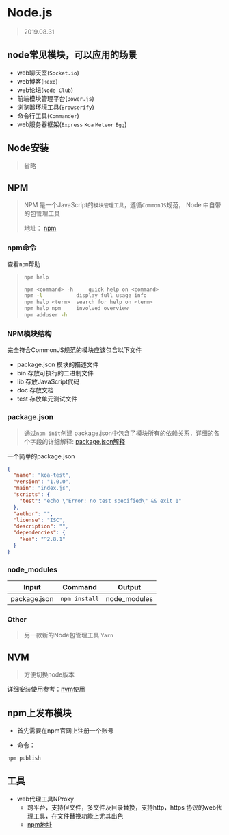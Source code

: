 # Node.js

> 2019.08.31 

## node常见模块，可以应用的场景

* web聊天室(`Socket.io`)
* web博客(`Hexo`)
* web论坛(`Node Club`)
* 前端模块管理平台(`Bower.js`)
* 浏览器环境工具(`Browserify`)
* 命令行工具(`Commander`)
* web服务器框架(`Express`  `Koa` `Meteor` `Egg`)

## Node安装

> 省略 

## NPM

> NPM 是一个JavaScript的`模块管理工具`，遵循`CommonJS`规范， Node 中自带的包管理工具
>
> 地址： [npm](www.npmjs.com)

### npm命令

查看`npm`帮助

> ```bash
> npm help
> ```
>
> ```bash
> npm <command> -h     quick help on <command>
> npm -l           display full usage info
> npm help <term>  search for help on <term>
> npm help npm     involved overview
> npm adduser -h
> ```

### NPM模块结构

完全符合CommonJS规范的模块应该包含以下文件

* package.json 模块的描述文件
* bin 存放可执行的二进制文件
* lib 存放JavaScript代码
* doc 存放文档
* test 存放单元测试文件

### package.json

> 通过`npm init`创建 package.json中包含了模块所有的依赖关系，详细的各个字段的详细解释: [package.json解释](https://docs.npmjs.com/files/package.json)

一个简单的package.json

```json
{
  "name": "koa-test",
  "version": "1.0.0",
  "main": "index.js",
  "scripts": {
    "test": "echo \"Error: no test specified\" && exit 1"
  },
  "author": "",
  "license": "ISC",
  "description": "",
  "dependencies": {
    "koa": "^2.8.1"
  }
}
```

### node_modules

| Input        | Command       | Output       |
| ------------ | ------------- | ------------ |
| package.json | `npm install` | node_modules |

### Other

> 另一款新的Node包管理工具 `Yarn`

## NVM

> 方便切换node版本 

详细安装使用参考：[nvm使用](https://github.com/nvm-sh/nvm)

## npm上发布模块

* 首先需要在npm官网上注册一个账号

* 命令：

```
npm publish
```



## 工具

* web代理工具NProxy 
  * 跨平台，支持但文件，多文件及目录替换，支持http，https 协议的web代理工具，在文件替换功能上尤其出色
  * [npm地址](https://www.npmjs.com/package/nproxy)

